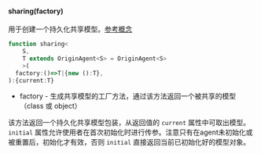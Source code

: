 #### sharing(factory)

用于创建一个持久化共享模型。[参考概念](https://github.com/filefoxper/agent-reducer/blob/master/documents/zh/introduction/concept.md)

```typescript
function sharing<
    S,
    T extends OriginAgent<S> = OriginAgent<S>
    >(
  factory:()=>T|{new ():T},
):{current:T}
```

* factory - 生成共享模型的工厂方法，通过该方法返回一个被共享的模型（class 或 object）
  
该方法返回一个持久化共享模型包装，从返回值的 `current` 属性中可取出模型。`initial` 属性允许使用者在首次初始化时进行传参。注意只有在agent未初始化或被重置后，初始化才有效，否则  `initial` 直接返回当前已初始化好的模型对象。